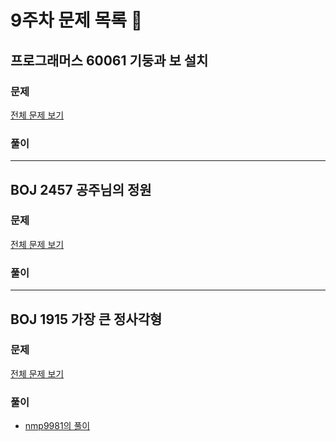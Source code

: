 # 9주차 문제 목록 📝
## 프로그래머스 60061 기둥과 보 설치
### 문제
[전체 문제 보기](https://programmers.co.kr/learn/courses/30/lessons/60061)
### 풀이


___
## BOJ 2457 공주님의 정원
### 문제
[전체 문제 보기](https://www.acmicpc.net/problem/2457)
### 풀이


___
## BOJ 1915 가장 큰 정사각형
### 문제
[전체 문제 보기](https://www.acmicpc.net/problem/1915)
### 풀이
- [nmp9981의 풀이](https://blog.naver.com/tybnasgo/222594740768)

